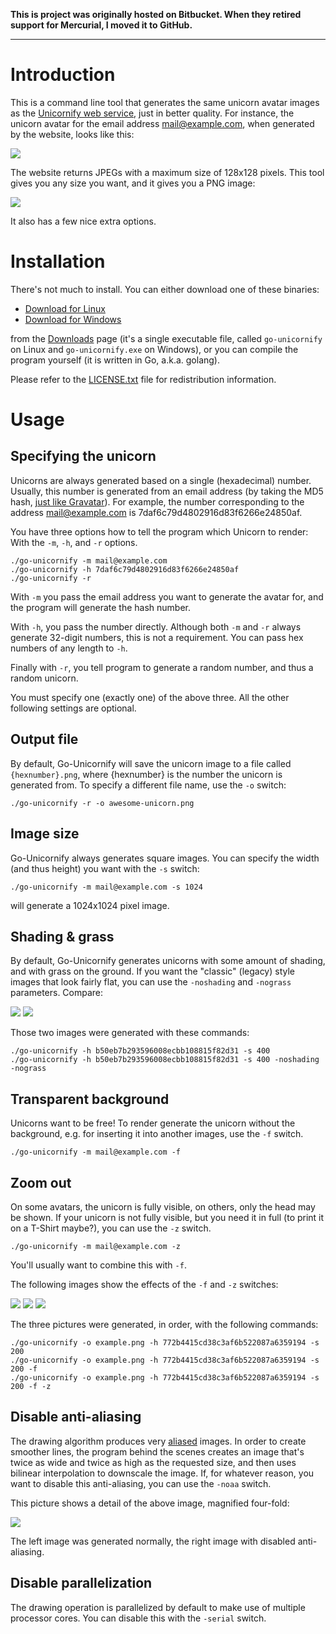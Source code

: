 **This is project was originally hosted on Bitbucket. When they retired support for Mercurial, I moved it to GitHub.**

---

# Introduction

This is a command line tool that generates the same unicorn avatar images as the [Unicornify web service](https://unicornify.pictures), just in better quality. For instance, the unicorn avatar for the email address mail@example.com, when generated by the website, looks like this:

![](https://unicornify.pictures/avatar/7daf6c79d4802916d83f6266e24850af?s=128)

The website returns JPEGs with a maximum size of 128x128 pixels. This tool gives you any size you want, and it gives you a PNG image:

![](https://i.imgur.com/NvySwQb.png)

It also has a few nice extra options.

# Installation

There's not much to install. You can either download one of these binaries:

- [Download for Linux](https://github.com/balpha/go-unicornify/downloads/go-unicornify)
- [Download for Windows](https://github.com/balpha/go-unicornify/downloads/go-unicornify.exe)

from the [Downloads](https://github.com/balpha/go-unicornify/downloads) page (it's a single executable file, called `go-unicornify` on Linux  and `go-unicornify.exe` on Windows), or you can compile the program yourself (it is written in Go, a.k.a. golang).

Please refer to the [LICENSE.txt](https://github.com/balpha/go-unicornify/src/tip/LICENSE.txt) file for redistribution information.

# Usage

## Specifying the unicorn

Unicorns are always generated based on a single (hexadecimal) number. Usually, this number is generated from an email address (by taking the MD5 hash, [just like Gravatar](https://en.gravatar.com/site/implement/hash/)). For example, the number corresponding to the address mail@example.com is 7daf6c79d4802916d83f6266e24850af.

You have three options how to tell the program which Unicorn to render: With the `-m`, `-h`, and `-r` options.

    ./go-unicornify -m mail@example.com
    ./go-unicornify -h 7daf6c79d4802916d83f6266e24850af
    ./go-unicornify -r

With `-m` you pass the email address you want to generate the avatar for, and the program will generate the hash number.

With `-h`, you pass the number directly. Although both `-m` and `-r` always generate 32-digit numbers, this is not a requirement. You can pass hex numbers of any length to `-h`.

Finally with `-r`, you tell program to generate a random number, and thus a random unicorn.

You must specify one (exactly one) of the above three. All the other following settings are optional.

## Output file

By default, Go-Unicornify will save the unicorn image to a file called `{hexnumber}.png`, where {hexnumber} is the number the unicorn is generated from. To specify a different file name, use the `-o` switch:

    ./go-unicornify -r -o awesome-unicorn.png

## Image size

Go-Unicornify always generates square images. You can specify the width (and thus height) you want with the `-s` switch:

    ./go-unicornify -m mail@example.com -s 1024

will generate a 1024x1024 pixel image.

## Shading & grass

By default, Go-Unicornify generates unicorns with some amount of shading, and with grass on the ground. If you want the "classic" (legacy) style images that look fairly flat, you can use the `-noshading` and `-nograss` parameters. Compare:

![](https://i.imgur.com/KpQvoZ4.png) ![](https://i.imgur.com/sa9pfwu.png)

Those two images were generated with these commands:

    ./go-unicornify -h b50eb7b293596008ecbb108815f82d31 -s 400
    ./go-unicornify -h b50eb7b293596008ecbb108815f82d31 -s 400 -noshading -nograss

## Transparent background

Unicorns want to be free! To render generate the unicorn without the background, e.g. for inserting it into another images, use the `-f` switch.

    ./go-unicornify -m mail@example.com -f

## Zoom out

On some avatars, the unicorn is fully visible, on others, only the head may be shown. If your unicorn is not fully visible, but you need it in full (to print it on a T-Shirt maybe?), you can use the `-z` switch.

    ./go-unicornify -m mail@example.com -z

You'll usually want to combine this with `-f`.

The following images show the effects of the `-f` and `-z` switches:

![](https://i.imgur.com/n7RgpHB.png) ![](https://i.imgur.com/vMfnCCl.png) ![](https://i.imgur.com/Ns0QX6Y.png)

The three pictures were generated, in order, with the following commands:

    ./go-unicornify -o example.png -h 772b4415cd38c3af6b522087a6359194 -s 200
    ./go-unicornify -o example.png -h 772b4415cd38c3af6b522087a6359194 -s 200 -f
    ./go-unicornify -o example.png -h 772b4415cd38c3af6b522087a6359194 -s 200 -f -z

## Disable anti-aliasing

The drawing algorithm produces very [aliased](http://en.wikipedia.org/wiki/Aliasing) images. In order to create smoother lines, the program behind the scenes creates an image that's twice as wide and twice as high as the requested size, and then uses bilinear interpolation to downscale the image. If, for whatever reason, you want to disable this anti-aliasing, you can use the `-noaa` switch.

This picture shows a detail of the above image, magnified four-fold:

![](https://i.imgur.com/z2cos5b.png)

The left image was generated normally, the right image with disabled anti-aliasing.

## Disable parallelization

The drawing operation is parallelized by default to make use of multiple processor cores. You can disable this with the `-serial` switch.
